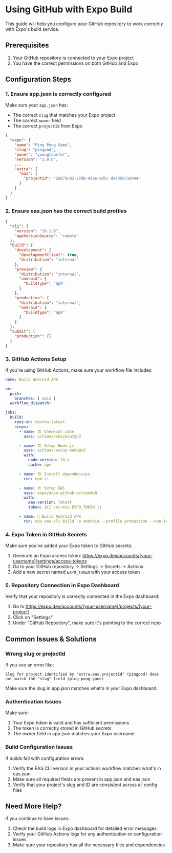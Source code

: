 # Using GitHub with Expo Build

This guide will help you configure your GitHub repository to work correctly with Expo's build service.

## Prerequisites

1. Your GitHub repository is connected to your Expo project
2. You have the correct permissions on both GitHub and Expo

## Configuration Steps

### 1. Ensure app.json is correctly configured

Make sure your `app.json` has:
- The correct `slug` that matches your Expo project
- The correct `owner` field
- The correct `projectId` from Expo

```json
{
  "expo": {
    "name": "Ping Pong Game",
    "slug": "pingpod",
    "owner": "youngtoaster",
    "version": "1.0.0",
    ...
    "extra": {
      "eas": {
        "projectId": "26879c02-27db-45ae-ad5c-da4356716044"
      }
    }
  }
}
```

### 2. Ensure eas.json has the correct build profiles

```json
{
  "cli": {
    "version": "16.1.0",
    "appVersionSource": "remote"
  },
  "build": {
    "development": {
      "developmentClient": true,
      "distribution": "internal"
    },
    "preview": {
      "distribution": "internal",
      "android": {
        "buildType": "apk"
      }
    },
    "production": {
      "distribution": "internal",
      "android": {
        "buildType": "apk"
      }
    }
  },
  "submit": {
    "production": {}
  }
}
```

### 3. GitHub Actions Setup

If you're using GitHub Actions, make sure your workflow file includes:

```yaml
name: Build Android APK

on:
  push:
    branches: [ main ]
  workflow_dispatch:

jobs:
  build:
    runs-on: ubuntu-latest
    steps:
      - name: 🏗 Checkout code
        uses: actions/checkout@v3

      - name: 🏗 Setup Node.js
        uses: actions/setup-node@v3
        with:
          node-version: 18.x
          cache: npm

      - name: 🏗 Install dependencies
        run: npm ci

      - name: 🏗 Setup EAS
        uses: expo/expo-github-action@v8
        with:
          eas-version: latest
          token: ${{ secrets.EXPO_TOKEN }}

      - name: 📱 Build Android APK
        run: npx eas-cli build -p android --profile production --non-interactive
```

### 4. Expo Token in GitHub Secrets

Make sure you've added your Expo token to GitHub secrets:

1. Generate an Expo access token: https://expo.dev/accounts/[your-username]/settings/access-tokens
2. Go to your GitHub repository → Settings → Secrets → Actions
3. Add a new secret named `EXPO_TOKEN` with your access token

### 5. Repository Connection in Expo Dashboard

Verify that your repository is correctly connected in the Expo dashboard:

1. Go to https://expo.dev/accounts/[your-username]/projects/[your-project]
2. Click on "Settings"
3. Under "GitHub Repository", make sure it's pointing to the correct repo

## Common Issues & Solutions

### Wrong slug or projectId

If you see an error like:
```
Slug for project identified by "extra.eas.projectId" (pingpod) does not match the "slug" field (ping-pong-game)
```

Make sure the slug in app.json matches what's in your Expo dashboard.

### Authentication Issues

Make sure:
1. Your Expo token is valid and has sufficient permissions
2. The token is correctly stored in GitHub secrets
3. The owner field in app.json matches your Expo username

### Build Configuration Issues

If builds fail with configuration errors:
1. Verify the EAS CLI version in your actions workflow matches what's in eas.json
2. Make sure all required fields are present in app.json and eas.json
3. Verify that your project's slug and ID are consistent across all config files

## Need More Help?

If you continue to have issues:
1. Check the build logs in Expo dashboard for detailed error messages
2. Verify your GitHub Actions logs for any authentication or configuration issues
3. Make sure your repository has all the necessary files and dependencies
